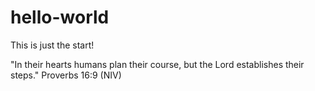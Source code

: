 # hello-world

This is just the start!

"In their hearts humans plan their course,
but the Lord establishes their steps."  Proverbs 16:9 (NIV)
